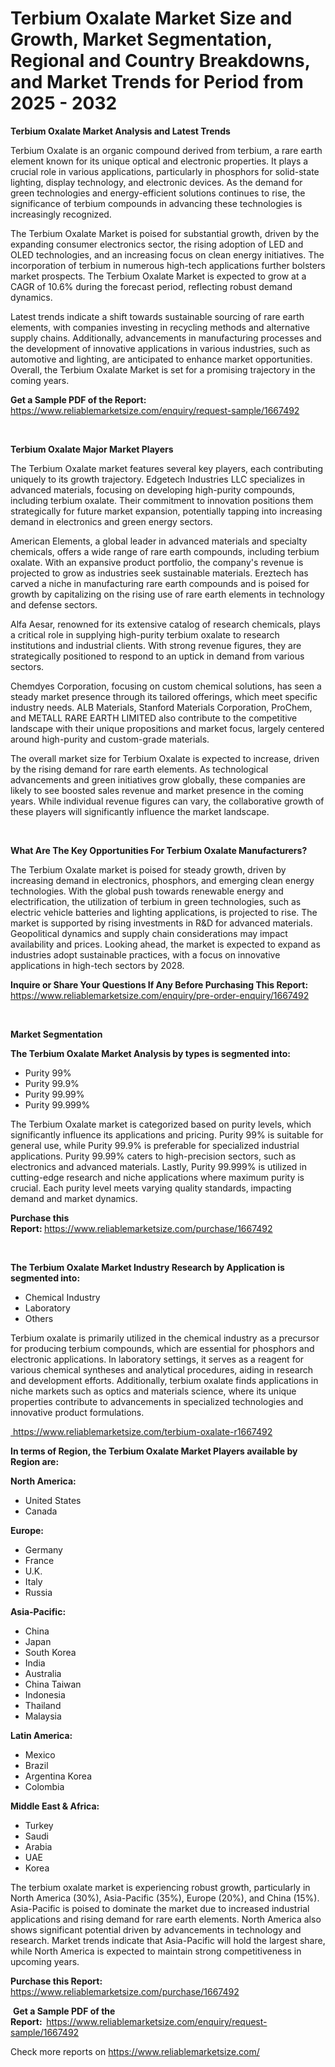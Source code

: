 <p><h1>Terbium Oxalate Market Size and Growth, Market Segmentation, Regional and Country Breakdowns, and Market Trends for Period from 2025 -  2032</h1></p><p><strong>Terbium Oxalate Market Analysis and Latest Trends</strong></p>
<p><p>Terbium Oxalate is an organic compound derived from terbium, a rare earth element known for its unique optical and electronic properties. It plays a crucial role in various applications, particularly in phosphors for solid-state lighting, display technology, and electronic devices. As the demand for green technologies and energy-efficient solutions continues to rise, the significance of terbium compounds in advancing these technologies is increasingly recognized.</p><p>The Terbium Oxalate Market is poised for substantial growth, driven by the expanding consumer electronics sector, the rising adoption of LED and OLED technologies, and an increasing focus on clean energy initiatives. The incorporation of terbium in numerous high-tech applications further bolsters market prospects. The Terbium Oxalate Market is expected to grow at a CAGR of 10.6% during the forecast period, reflecting robust demand dynamics.</p><p>Latest trends indicate a shift towards sustainable sourcing of rare earth elements, with companies investing in recycling methods and alternative supply chains. Additionally, advancements in manufacturing processes and the development of innovative applications in various industries, such as automotive and lighting, are anticipated to enhance market opportunities. Overall, the Terbium Oxalate Market is set for a promising trajectory in the coming years.</p></p>
<p><strong>Get a Sample PDF of the Report:&nbsp;</strong> <a href="https://www.reliablemarketsize.com/enquiry/request-sample/1667492?utm_campaign=2393&utm_medium=2&utm_source=Github&utm_content=ia&utm_term=07032025&utm_id=terbium-oxalate">https://www.reliablemarketsize.com/enquiry/request-sample/1667492</a></p>
<p>&nbsp;</p>
<p><strong>Terbium Oxalate Major Market Players</strong></p>
<p><p>The Terbium Oxalate market features several key players, each contributing uniquely to its growth trajectory. Edgetech Industries LLC specializes in advanced materials, focusing on developing high-purity compounds, including terbium oxalate. Their commitment to innovation positions them strategically for future market expansion, potentially tapping into increasing demand in electronics and green energy sectors.</p><p>American Elements, a global leader in advanced materials and specialty chemicals, offers a wide range of rare earth compounds, including terbium oxalate. With an expansive product portfolio, the company's revenue is projected to grow as industries seek sustainable materials. Ereztech has carved a niche in manufacturing rare earth compounds and is poised for growth by capitalizing on the rising use of rare earth elements in technology and defense sectors.</p><p>Alfa Aesar, renowned for its extensive catalog of research chemicals, plays a critical role in supplying high-purity terbium oxalate to research institutions and industrial clients. With strong revenue figures, they are strategically positioned to respond to an uptick in demand from various sectors.</p><p>Chemdyes Corporation, focusing on custom chemical solutions, has seen a steady market presence through its tailored offerings, which meet specific industry needs. ALB Materials, Stanford Materials Corporation, ProChem, and METALL RARE EARTH LIMITED also contribute to the competitive landscape with their unique propositions and market focus, largely centered around high-purity and custom-grade materials.</p><p>The overall market size for Terbium Oxalate is expected to increase, driven by the rising demand for rare earth elements. As technological advancements and green initiatives grow globally, these companies are likely to see boosted sales revenue and market presence in the coming years. While individual revenue figures can vary, the collaborative growth of these players will significantly influence the market landscape.</p></p>
<p>&nbsp;</p>
<p><strong>What Are The Key Opportunities For Terbium Oxalate Manufacturers?</strong></p>
<p><p>The Terbium Oxalate market is poised for steady growth, driven by increasing demand in electronics, phosphors, and emerging clean energy technologies. With the global push towards renewable energy and electrification, the utilization of terbium in green technologies, such as electric vehicle batteries and lighting applications, is projected to rise. The market is supported by rising investments in R&D for advanced materials. Geopolitical dynamics and supply chain considerations may impact availability and prices. Looking ahead, the market is expected to expand as industries adopt sustainable practices, with a focus on innovative applications in high-tech sectors by 2028.</p></p>
<p><strong>Inquire or Share Your Questions If Any Before Purchasing This Report:</strong> <a href="https://www.reliablemarketsize.com/enquiry/pre-order-enquiry/1667492?utm_campaign=2393&utm_medium=2&utm_source=Github&utm_content=ia&utm_term=07032025&utm_id=terbium-oxalate">https://www.reliablemarketsize.com/enquiry/pre-order-enquiry/1667492</a></p>
<p>&nbsp;</p>
<p><strong>Market Segmentation</strong></p>
<p><strong>The Terbium Oxalate Market Analysis by types is segmented into:</strong></p>
<p><ul><li>Purity 99%</li><li>Purity 99.9%</li><li>Purity 99.99%</li><li>Purity 99.999%</li></ul></p>
<p><p>The Terbium Oxalate market is categorized based on purity levels, which significantly influence its applications and pricing. Purity 99% is suitable for general use, while Purity 99.9% is preferable for specialized industrial applications. Purity 99.99% caters to high-precision sectors, such as electronics and advanced materials. Lastly, Purity 99.999% is utilized in cutting-edge research and niche applications where maximum purity is crucial. Each purity level meets varying quality standards, impacting demand and market dynamics.</p></p>
<p><strong>Purchase this Report:&nbsp;</strong><a href="https://www.reliablemarketsize.com/purchase/1667492?utm_campaign=2393&utm_medium=2&utm_source=Github&utm_content=ia&utm_term=07032025&utm_id=terbium-oxalate">https://www.reliablemarketsize.com/purchase/1667492</a></p>
<p>&nbsp;</p>
<p><strong>The Terbium Oxalate Market Industry Research by Application is segmented into:</strong></p>
<p><ul><li>Chemical Industry</li><li>Laboratory</li><li>Others</li></ul></p>
<p><p>Terbium oxalate is primarily utilized in the chemical industry as a precursor for producing terbium compounds, which are essential for phosphors and electronic applications. In laboratory settings, it serves as a reagent for various chemical syntheses and analytical procedures, aiding in research and development efforts. Additionally, terbium oxalate finds applications in niche markets such as optics and materials science, where its unique properties contribute to advancements in specialized technologies and innovative product formulations.</p></p>
<p><a href="https://www.reliablemarketsize.com/terbium-oxalate-r1667492?utm_campaign=2393&utm_medium=2&utm_source=Github&utm_content=ia&utm_term=07032025&utm_id=terbium-oxalate">&nbsp;https://www.reliablemarketsize.com/terbium-oxalate-r1667492</a></p>
<p><strong>In terms of Region, the Terbium Oxalate Market Players available by Region are:</strong></p>
<p>
    <p> <strong> North America: </strong>
        <ul>
            <li>United States</li>
            <li>Canada</li>
        </ul>
        </p> 
    <p> <strong> Europe: </strong>
        <ul>
            <li>Germany</li>
            <li>France</li>
            <li>U.K.</li>
            <li>Italy</li>
            <li>Russia</li>
        </ul>
        </p> 
    <p> <strong> Asia-Pacific: </strong>
        <ul>
            <li>China</li>
            <li>Japan</li>
            <li>South Korea</li>
            <li>India</li>
            <li>Australia</li>
            <li>China Taiwan</li>
            <li>Indonesia</li>
            <li>Thailand</li>
            <li>Malaysia</li>
        </ul>
        </p> 
    <p> <strong> Latin America: </strong>
        <ul>
            <li>Mexico</li>
            <li>Brazil</li>
            <li>Argentina Korea</li>
            <li>Colombia</li>
        </ul>
        </p> 
    <p> <strong> Middle East & Africa: </strong>
        <ul>
            <li>Turkey</li>
            <li>Saudi</li>
            <li>Arabia</li>
            <li>UAE</li>
            <li>Korea</li>
        </ul>
    </p>
    </p>
<p><p>The terbium oxalate market is experiencing robust growth, particularly in North America (30%), Asia-Pacific (35%), Europe (20%), and China (15%). Asia-Pacific is poised to dominate the market due to increased industrial applications and rising demand for rare earth elements. North America also shows significant potential driven by advancements in technology and research. Market trends indicate that Asia-Pacific will hold the largest share, while North America is expected to maintain strong competitiveness in upcoming years.</p></p>
<p><strong>Purchase this Report: </strong><a href="https://www.reliablemarketsize.com/purchase/1667492?utm_campaign=2393&utm_medium=2&utm_source=Github&utm_content=ia&utm_term=07032025&utm_id=terbium-oxalate">https://www.reliablemarketsize.com/purchase/1667492</a></p>
<p>&nbsp;<strong>Get a Sample PDF of the Report:&nbsp;&nbsp;</strong><a href="https://www.reliablemarketsize.com/enquiry/request-sample/1667492?utm_campaign=2393&utm_medium=2&utm_source=Github&utm_content=ia&utm_term=07032025&utm_id=terbium-oxalate">https://www.reliablemarketsize.com/enquiry/request-sample/1667492</a></p>
<p><strong></strong></p>
<p>Check more reports on <a href="https://www.reliablemarketsize.com/?utm_campaign=2393&utm_medium=2&utm_source=Github&utm_content=ia&utm_term=07032025&utm_id=terbium-oxalate">https://www.reliablemarketsize.com/</a></p>